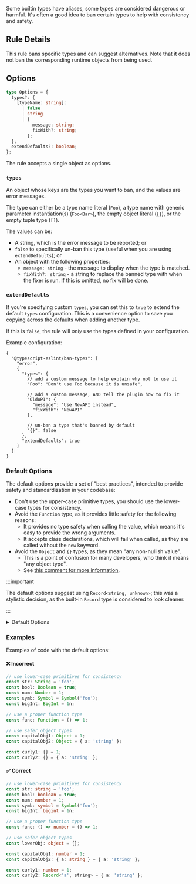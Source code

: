 Some builtin types have aliases, some types are considered dangerous or harmful.
It's often a good idea to ban certain types to help with consistency and safety.

## Rule Details

This rule bans specific types and can suggest alternatives.
Note that it does not ban the corresponding runtime objects from being used.

## Options

```ts
type Options = {
  types?: {
    [typeName: string]:
      | false
      | string
      | {
          message: string;
          fixWith?: string;
        };
  };
  extendDefaults?: boolean;
};
```

The rule accepts a single object as options.

### `types`

An object whose keys are the types you want to ban, and the values are error messages.

The type can either be a type name literal (`Foo`), a type name with generic parameter instantiation(s) (`Foo<Bar>`), the empty object literal (`{}`), or the empty tuple type (`[]`).

The values can be:

- A string, which is the error message to be reported; or
- `false` to specifically un-ban this type (useful when you are using `extendDefaults`); or
- An object with the following properties:
  - `message: string` - the message to display when the type is matched.
  - `fixWith?: string` - a string to replace the banned type with when the fixer is run. If this is omitted, no fix will be done.

### `extendDefaults`

If you're specifying custom `types`, you can set this to `true` to extend the default `types` configuration. This is a convenience option to save you copying across the defaults when adding another type.

If this is `false`, the rule will _only_ use the types defined in your configuration.

Example configuration:

```jsonc
{
  "@typescript-eslint/ban-types": [
    "error",
    {
      "types": {
        // add a custom message to help explain why not to use it
        "Foo": "Don't use Foo because it is unsafe",

        // add a custom message, AND tell the plugin how to fix it
        "OldAPI": {
          "message": "Use NewAPI instead",
          "fixWith": "NewAPI"
        },

        // un-ban a type that's banned by default
        "{}": false
      },
      "extendDefaults": true
    }
  ]
}
```

### Default Options

The default options provide a set of "best practices", intended to provide safety and standardization in your codebase:

- Don't use the upper-case primitive types, you should use the lower-case types for consistency.
- Avoid the `Function` type, as it provides little safety for the following reasons:
  - It provides no type safety when calling the value, which means it's easy to provide the wrong arguments.
  - It accepts class declarations, which will fail when called, as they are called without the `new` keyword.
- Avoid the `Object` and `{}` types, as they mean "any non-nullish value".
  - This is a point of confusion for many developers, who think it means "any object type".
  - See [this comment for more information](https://github.com/typescript-eslint/typescript-eslint/issues/2063#issuecomment-675156492).

:::important

The default options suggest using `Record<string, unknown>`; this was a stylistic decision, as the built-in `Record` type is considered to look cleaner.

:::

<details>
<summary>Default Options</summary>

```ts
const defaultTypes = {
  String: {
    message: 'Use string instead',
    fixWith: 'string',
  },
  Boolean: {
    message: 'Use boolean instead',
    fixWith: 'boolean',
  },
  Number: {
    message: 'Use number instead',
    fixWith: 'number',
  },
  Symbol: {
    message: 'Use symbol instead',
    fixWith: 'symbol',
  },
  BigInt: {
    message: 'Use bigint instead',
    fixWith: 'bigint',
  },

  Function: {
    message: [
      'The `Function` type accepts any function-like value.',
      'It provides no type safety when calling the function, which can be a common source of bugs.',
      'It also accepts things like class declarations, which will throw at runtime as they will not be called with `new`.',
      'If you are expecting the function to accept certain arguments, you should explicitly define the function shape.',
    ].join('\n'),
  },

  // object typing
  Object: {
    message: [
      'The `Object` type actually means "any non-nullish value", so it is marginally better than `unknown`.',
      '- If you want a type meaning "any object", you probably want `Record<string, unknown>` instead.',
      '- If you want a type meaning "any value", you probably want `unknown` instead.',
    ].join('\n'),
  },
  '{}': {
    message: [
      '`{}` actually means "any non-nullish value".',
      '- If you want a type meaning "any object", you probably want `Record<string, unknown>` instead.',
      '- If you want a type meaning "any value", you probably want `unknown` instead.',
    ].join('\n'),
  },
};
```

</details>

### Examples

Examples of code with the default options:

<!--tabs-->

#### ❌ Incorrect

```ts
// use lower-case primitives for consistency
const str: String = 'foo';
const bool: Boolean = true;
const num: Number = 1;
const symb: Symbol = Symbol('foo');
const bigInt: BigInt = 1n;

// use a proper function type
const func: Function = () => 1;

// use safer object types
const capitalObj1: Object = 1;
const capitalObj2: Object = { a: 'string' };

const curly1: {} = 1;
const curly2: {} = { a: 'string' };
```

#### ✅ Correct

```ts
// use lower-case primitives for consistency
const str: string = 'foo';
const bool: boolean = true;
const num: number = 1;
const symb: symbol = Symbol('foo');
const bigInt: bigint = 1n;

// use a proper function type
const func: () => number = () => 1;

// use safer object types
const lowerObj: object = {};

const capitalObj1: number = 1;
const capitalObj2: { a: string } = { a: 'string' };

const curly1: number = 1;
const curly2: Record<'a', string> = { a: 'string' };
```
